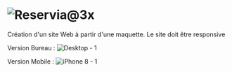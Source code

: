 # ![Reservia@3x](https://user-images.githubusercontent.com/74746927/103109385-59507700-4647-11eb-943c-29ebfd3da09b.png)

Création d'un site Web à partir d'une maquette. Le site doit être responsive

Version Bureau : 
![Desktop - 1](https://user-images.githubusercontent.com/74746927/103108693-24442480-4647-11eb-9a71-6dfc2cb7e4bb.png)

Version Mobile :
![iPhone 8 - 1](https://user-images.githubusercontent.com/74746927/103109163-49389780-4647-11eb-8652-ba85beebe507.png)

